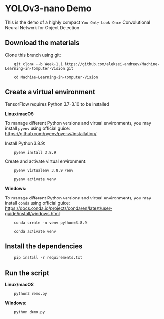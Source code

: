 # YOLOv3-nano Demo

This is the demo of a highly compact `You Only Look Once` Convolutional Neural Network for Object Detection

## Download the materials

Clone this branch using git:

```
    git clone --b Week-1.1 https://github.com/aleksei-andreev/Machine-Learning-in-Computer-Vision.git

    cd Machine-Learning-in-Computer-Vision
```

## Create a virtual environment

TensorFlow requires Python 3.7-3.10 to be installed

**Linux/macOS:**

To manage different Python versions and virtual environments, you may install `pyenv` using official guide: https://github.com/pyenv/pyenv#installation/

Install Python 3.8.9:

```
    pyenv install 3.8.9
```

Create and activate virtual environment:

```
    pyenv virtualenv 3.8.9 venv

    pyenv activate venv
```

**Windows:**

To manage different Python versions and virtual environments, you may install `conda` using official guide: https://docs.conda.io/projects/conda/en/latest/user-guide/install/windows.html

```
    conda create -n venv python=3.8.9
	
    conda activate venv
```

## Install the dependencies

```
    pip install -r requirements.txt
```

## Run the script

**Linux/macOS:**

```
    python3 demo.py
```

**Windows:**

```
    python demo.py
```

